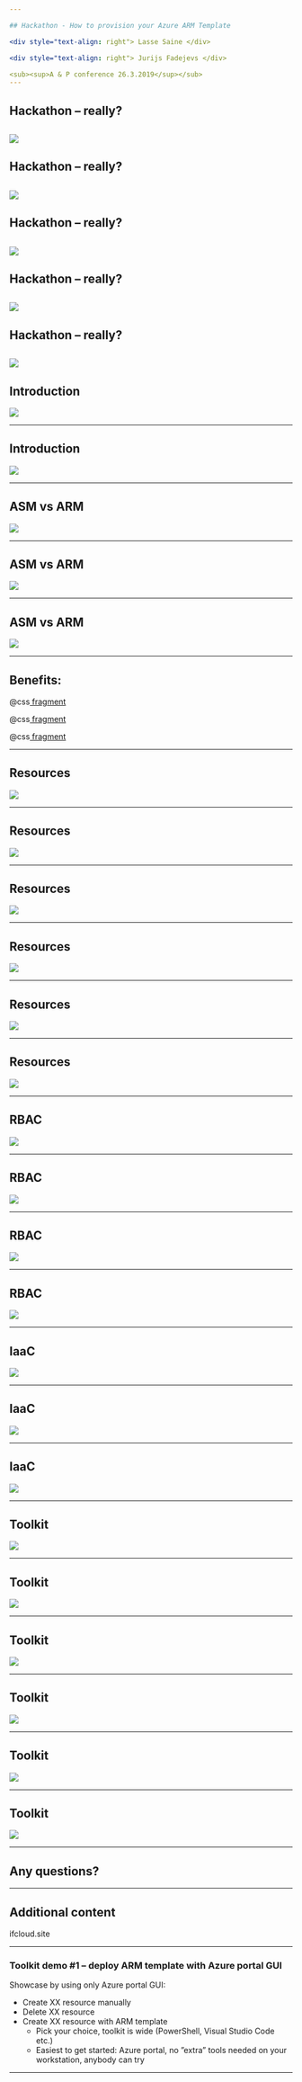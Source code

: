 ```yaml
---

## Hackathon - How to provision your Azure ARM Template

<div style="text-align: right"> Lasse Saine </div>

<div style="text-align: right"> Jurijs Fadejevs </div>

<sub><sup>A & P conference 26.3.2019</sup></sub>
---
```

## Hackathon – really?
![](assets/img/hack_00.png)
---
## Hackathon – really?
![](assets/img/hack_01.png)
---
## Hackathon – really?
![](assets/img/hack_02.png)
---
## Hackathon – really?
![](assets/img/hack_03.png)
---
## Hackathon – really?
![](assets/img/hack_04.png)
---

## Introduction

![](assets/img/start_00.png)


---

## Introduction

![](assets/img/start_01.png)

---

## ASM vs ARM

![](assets/img/era_00.png)

---

## ASM vs ARM

![](assets/img/era_01.png)

---

## ASM vs ARM

![](assets/img/era_02.png)

---
## Benefits:

@css[ fragment ](Resources)

@css[ fragment ](RBAC)

@css[ fragment ](IaaC)

---

## Resources
![](assets/img/res_00.png)

---

## Resources
![](assets/img/res_01.png)

---

## Resources
![](assets/img/res_02.png)

---

## Resources
![](assets/img/res_03.png)

---

## Resources
![](assets/img/res_04.png)

---

## Resources
![](assets/img/res_05.png)

---

## RBAC
![](assets/img/rbac.png)

---


## RBAC
![](assets/img/rbac_00.png)

---


## RBAC
![](assets/img/rbac_01.png)

---

## RBAC
![](assets/img/rbac_02.png)

---


## IaaC
![](assets/img/decl_00.png)

---


## IaaC
![](assets/img/decl_01.png)

---
## IaaC
![](assets/img/decl_02.png)

---
## Toolkit
![](assets/img/arm_00.png)

---

## Toolkit
![](assets/img/arm_01.png)

---

## Toolkit
![](assets/img/arm_02.png)

---

## Toolkit
![](assets/img/arm_03.png)

---

## Toolkit
![](assets/img/arm_04.png)

---

## Toolkit
![](assets/img/arm_05.png)

---

## Any questions?
---

## Additional content
ifcloud.site

---

### Toolkit demo #1 – deploy ARM template with Azure portal GUI

Showcase by using only Azure portal GUI:
* Create XX resource manually
* Delete XX resource
* Create XX resource with ARM template
  * Pick your choice, toolkit is wide (PowerShell, Visual Studio Code etc.)
  * Easiest to get started: Azure portal, no ”extra” tools needed on your workstation, anybody can try


---

